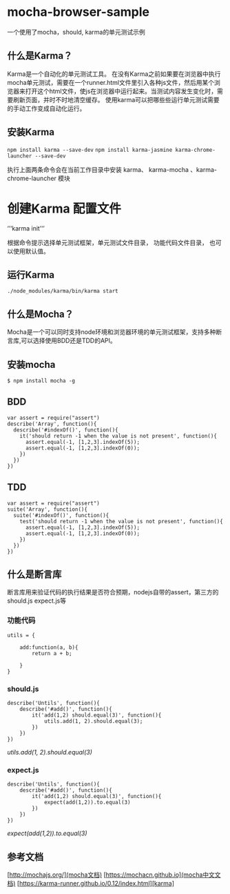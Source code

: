 # mocha-browser-sample
一个使用了mocha，should, karma的单元测试示例


## 什么是Karma？

Karma是一个自动化的单元测试工具。
在没有Karma之前如果要在浏览器中执行mocha单元测试，需要在一个runner.html文件里引入各种js文件，然后用某个浏览器来打开这个html文件，使js在浏览器中运行起来。当测试内容发生变化时，需要刷新页面，并时不时地清空缓存。
使用karma可以把哪些些运行单元测试需要的手动工作变成自动化运行。


## 安装Karma
```npm install karma --save-dev```
```npm install karma-jasmine karma-chrome-launcher --save-dev```

执行上面两条命令会在当前工作目录中安装 karma、 karma-mocha 、karma-chrome-launcher 模块

# 创建Karma 配置文件
‘’‘karma init’‘’

根据命令提示选择单元测试框架，单元测试文件目录， 功能代码文件目录， 也可以使用默认值。

## 运行Karma

```./node_modules/karma/bin/karma start```


## 什么是Mocha？
Mocha是一个可以同时支持node环境和浏览器环境的单元测试框架，支持多种断言库,可以选择使用BDD还是TDD的API。


## 安装mocha
```$ npm install mocha -g```

## BDD

```
var assert = require("assert")
describe('Array', function(){
  describe('#indexOf()', function(){
    it('should return -1 when the value is not present', function(){
      assert.equal(-1, [1,2,3].indexOf(5));
      assert.equal(-1, [1,2,3].indexOf(0));
    })
  })
})
```


## TDD

```
var assert = require("assert")
suite('Array', function(){
  suite('#indexOf()', function(){
    test('should return -1 when the value is not present', function(){
      assert.equal(-1, [1,2,3].indexOf(5));
      assert.equal(-1, [1,2,3].indexOf(0));
    })
  })
})
```


## 什么是断言库
断言库用来验证代码的执行结果是否符合预期，nodejs自带的assert，第三方的should.js expect.js等

### 功能代码

```
utils = {

    add:function(a, b){
        return a + b;

    }
}

```
### should.js

```
describe('Untils', function(){
    describe('#add()', function(){
        it('add(1,2) should.equal(3)', function(){
            utils.add(1, 2).should.equal(3);
        })
    })
})

```
*utils.add(1, 2).should.equal(3)*

### expect.js

```
describe('Untils', function(){
    describe('#add()', function(){
        it('add(1,2) should.equal(3)', function(){
            expect(add(1,2)).to.equal(3)
        })
    })
})
```
*expect(add(1,2)).to.equal(3)*

## 参考文档
[http://mochajs.org/](mocha文档)
[https://mochacn.github.io](mocha中文文档)
[https://karma-runner.github.io/0.12/index.html][karma]











